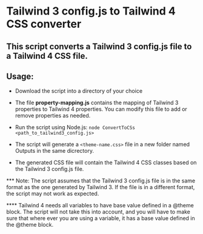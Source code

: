 # Tailwind 3 config.js to Tailwind 4 CSS converter
## This script converts a Tailwind 3 config.js file to a Tailwind 4 CSS file.

## Usage:
- Download the script into a directory of your choice
- The file **property-mapping.js** contains the mapping of Tailwind 3 properties to Tailwind 4 properties. You can modify this file to add or remove properties as needed.
- Run the script using Node.js: `node ConvertToCSs <path_to_tailwind3_config.js>`
- The script will generate a `<theme-name.css>` file in a new folder named Outputs in the same dicrectory.

- The generated CSS file will contain the Tailwind 4 CSS classes based on the Tailwind 3 config.js file.

*** Note: The script assumes that the Tailwind 3 config.js file is in the same format as the one generated by Tailwind 3. If the file is in a different format, the script may not work as expected.

**** Tailwind 4 needs all variables to have base value defined in a @theme block. The script will not take this into account, and you will have to make sure that where ever you are using a variable, it has a base value defined in the @theme block.